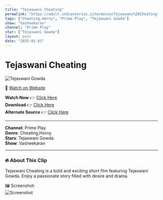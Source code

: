 ```yaml
---
title: "Tejaswani Cheating"
permalink: "https://adult.indianseries.site/movie/Tejaswani%20Cheating"
tags: ["Cheating,Horny", "Prime Play", "Tejaswani Gowda"]
show: "Vasheekaran"
channel: "Prime Play"
star: ["Tejaswani Gowda"]
layout: post
date: "2025-01-01"
---
```


# Tejaswani Cheating

![Tejaswani Gowda](https://shorts.desisins.com/wp-content/uploads/2024/06/Tejaswani-Cheating.jpg)

🔗 [Watch on Website](https://adult.indianseries.site/movie/Tejaswani%20Cheating)

**Watch Now** 👉 [Click Here](https://adult.indianseries.site/movie/Tejaswani%20Cheating)  
**Download** 👉 [Click Here](https://adult.indianseries.site/movie/Tejaswani%20Cheating)  
**Alternate Source** 👉 [Click Here](https://adult.indianseries.site/movie/Tejaswani%20Cheating)

---

**Channel**: Prime Play  
**Genre**: Cheating,Horny  
**Stars**: Tejaswani Gowda  
**Show**: Vasheekaran

---

### 🔥 About This Clip

Tejaswani Cheating is a bold and exciting short film featuring Tejaswani Gowda. Enjoy a passionate story filled with desire and drama.
 
🖼️ Screenshot:  
![Screenshot](https://shorts.desisins.com/wp-content/uploads/2024/06/Tejaswani-Cheating.jpg)
